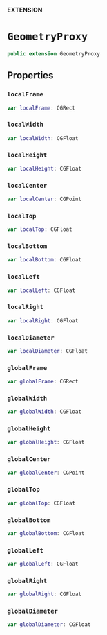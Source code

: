 **EXTENSION**

# `GeometryProxy`
```swift
public extension GeometryProxy
```

## Properties
### `localFrame`

```swift
var localFrame: CGRect
```

### `localWidth`

```swift
var localWidth: CGFloat
```

### `localHeight`

```swift
var localHeight: CGFloat
```

### `localCenter`

```swift
var localCenter: CGPoint
```

### `localTop`

```swift
var localTop: CGFloat
```

### `localBottom`

```swift
var localBottom: CGFloat
```

### `localLeft`

```swift
var localLeft: CGFloat
```

### `localRight`

```swift
var localRight: CGFloat
```

### `localDiameter`

```swift
var localDiameter: CGFloat
```

### `globalFrame`

```swift
var globalFrame: CGRect
```

### `globalWidth`

```swift
var globalWidth: CGFloat
```

### `globalHeight`

```swift
var globalHeight: CGFloat
```

### `globalCenter`

```swift
var globalCenter: CGPoint
```

### `globalTop`

```swift
var globalTop: CGFloat
```

### `globalBottom`

```swift
var globalBottom: CGFloat
```

### `globalLeft`

```swift
var globalLeft: CGFloat
```

### `globalRight`

```swift
var globalRight: CGFloat
```

### `globalDiameter`

```swift
var globalDiameter: CGFloat
```
